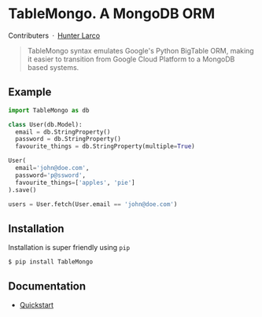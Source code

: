 # TableMongo. A MongoDB ORM

Contributers&ensp;·&ensp;[Hunter Larco](http://hunterlarco.com)

> TableMongo syntax emulates Google's Python BigTable ORM, making it easier to transition from Google Cloud Platform to a MongoDB based systems.

## Example

```python
import TableMongo as db

class User(db.Model):
  email = db.StringProperty()
  password = db.StringProperty()
  favourite_things = db.StringProperty(multiple=True)

User(
  email='john@doe.com',
  password='p@ssword', 
  favourite_things=['apples', 'pie']
).save()

users = User.fetch(User.email == 'john@doe.com')
```

## Installation

Installation is super friendly using `pip`

```
$ pip install TableMongo
```

## Documentation

* [Quickstart](./Documentation/quickstart.md)